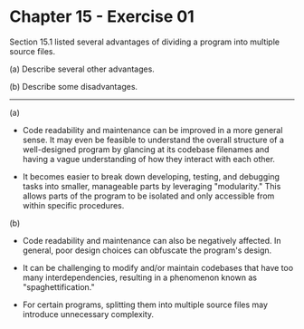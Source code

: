 # Chapter 15 - Exercise 01

Section 15.1 listed several advantages of dividing a program into multiple source files.  

(a)
Describe several other advantages.  

(b)
Describe some disadvantages.  

---

(a)
+ Code readability and maintenance can be improved in a more general sense. It may even be feasible to understand the overall structure of a well-designed program by glancing at its codebase filenames and having a vague understanding of how they interact with each other.  

+ It becomes easier to break down developing, testing, and debugging tasks into smaller, manageable parts by leveraging "modularity." This allows parts of the program to be isolated and only accessible from within specific procedures.  

(b)
+ Code readability and maintenance can also be negatively affected. In general, poor design choices can obfuscate the program's design.  

+ It can be challenging to modify and/or maintain codebases that have too many interdependencies, resulting in a phenomenon known as "spaghettification."  

+ For certain programs, splitting them into multiple source files may introduce unnecessary complexity.  
